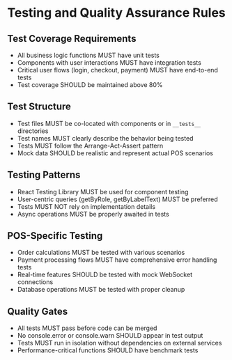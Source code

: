 # Testing and Quality Assurance Rules

## Test Coverage Requirements
- All business logic functions MUST have unit tests
- Components with user interactions MUST have integration tests
- Critical user flows (login, checkout, payment) MUST have end-to-end tests
- Test coverage SHOULD be maintained above 80%

## Test Structure
- Test files MUST be co-located with components or in `__tests__` directories
- Test names MUST clearly describe the behavior being tested
- Tests MUST follow the Arrange-Act-Assert pattern
- Mock data SHOULD be realistic and represent actual POS scenarios

## Testing Patterns
- React Testing Library MUST be used for component testing
- User-centric queries (getByRole, getByLabelText) MUST be preferred
- Tests MUST NOT rely on implementation details
- Async operations MUST be properly awaited in tests

## POS-Specific Testing
- Order calculations MUST be tested with various scenarios
- Payment processing flows MUST have comprehensive error handling tests
- Real-time features SHOULD be tested with mock WebSocket connections
- Database operations MUST be tested with proper cleanup

## Quality Gates
- All tests MUST pass before code can be merged
- No console.error or console.warn SHOULD appear in test output
- Tests MUST run in isolation without dependencies on external services
- Performance-critical functions SHOULD have benchmark tests
